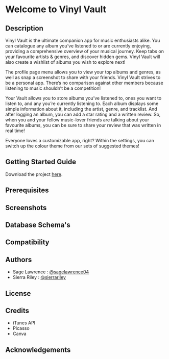 

# Welcome to Vinyl Vault

## Description
Vinyl Vault is the ultimate companion app for music enthusiasts alike.
You can catalogue any album you’ve listened to or are currently enjoying, providing a comprehensive overview of your musical journey. Keep tabs on your favourite artists & genres, and discover hidden gems. Vinyl Vault will also create a wishlist of albums you wish to explore next!

The profile page menu allows you to view your top albums and genres, as well as snap a screenshot to share with your friends. Vinyl Vault strives to be a personal app. There’s no comparison against other members because listening to music shouldn’t be a competition!

Your Vault allows you to store albums you’ve listened to, ones you want to listen to, and any you’re currently listening to. Each album displays some simple information about it, including the artist, genre, and tracklist. And after logging an album, you can add a star rating and a written review. So, when you and your fellow music-lover friends are talking about your favourite albums, you can be sure to share your review that was written in real time!

Everyone loves a customizable app, right? Within the settings, you can switch up the colour theme from our sets of suggested themes!

## Getting Started Guide
Download the project [here](https://github.com/sierrariley/VinylVault.git).


## Prerequisites


## Screenshots

## Database Schema's

## Compatibility

## Authors
- Sage Lawrence : [@sagelawrence04](https://github.com/sagelawrence04)
- Sierra Riley : [@sierrariley](https://github.com/sierrariley)

## License

## Credits
- iTunes API
- Picasso
- Canva

## Acknowledgements









